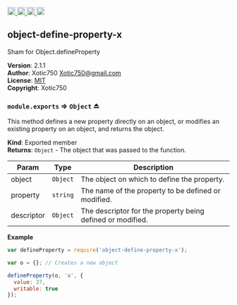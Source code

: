 <a href="https://travis-ci.org/Xotic750/object-define-property-x"
   title="Travis status">
<img
   src="https://travis-ci.org/Xotic750/object-define-property-x.svg?branch=master"
   alt="Travis status" height="18"/>
</a>
<a href="https://david-dm.org/Xotic750/object-define-property-x"
   title="Dependency status">
<img src="https://david-dm.org/Xotic750/object-define-property-x.svg"
   alt="Dependency status" height="18"/>
</a>
<a href="https://david-dm.org/Xotic750/object-define-property-x#info=devDependencies"
   title="devDependency status">
<img src="https://david-dm.org/Xotic750/object-define-property-x/dev-status.svg"
   alt="devDependency status" height="18"/>
</a>
<a href="https://badge.fury.io/js/object-define-property-x" title="npm version">
<img src="https://badge.fury.io/js/object-define-property-x.svg"
   alt="npm version" height="18"/>
</a>
<a name="module_object-define-property-x"></a>

## object-define-property-x
Sham for Object.defineProperty

**Version**: 2.1.1  
**Author**: Xotic750 <Xotic750@gmail.com>  
**License**: [MIT](&lt;https://opensource.org/licenses/MIT&gt;)  
**Copyright**: Xotic750  
<a name="exp_module_object-define-property-x--module.exports"></a>

### `module.exports` ⇒ <code>Object</code> ⏏
This method defines a new property directly on an object, or modifies an existing property on an object,
and returns the object.

**Kind**: Exported member  
**Returns**: <code>Object</code> - The object that was passed to the function.  

| Param | Type | Description |
| --- | --- | --- |
| object | <code>Object</code> | The object on which to define the property. |
| property | <code>string</code> | The name of the property to be defined or modified. |
| descriptor | <code>Object</code> | The descriptor for the property being defined or modified. |

**Example**  
```js
var defineProperty = require('object-define-property-x');

var o = {}; // Creates a new object

defineProperty(o, 'a', {
  value: 37,
  writable: true
});
```
